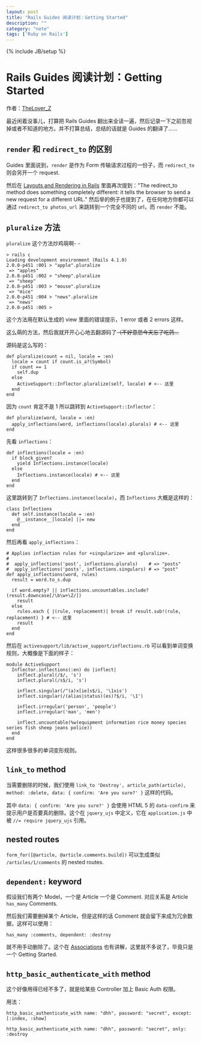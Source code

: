 ```yaml
---
layout: post
title: "Rails Guides 阅读计划：Getting Started"
description: ""
category: "note"
tags: ['Ruby on Rails']
---
```

{% include JB/setup %}

# Rails Guides 阅读计划：Getting Started

作者：[TheLover_Z](http://theloverz.me)

最近闲着没事儿，打算把 Rails Guides 
翻出来全读一遍，然后记录一下之前忽视掉或者不知道的地方。并不打算总结，总结的话就是 Guides 的翻译了……

## `render` 和 `redirect_to` 的区别

Guides 里面说到，`render` 是作为 Form 传输请求过程的一份子，而 `redirect_to` 则会另开一个 request.

然后在 [Layouts and Rendering in Rails](http://guides.rubyonrails.org/layouts_and_rendering.html) 里面再次提到："The redirect_to method does something completely different: it tells the browser to send a new request for a different URL." 然后举的例子也提到了，在任何地方你都可以通过 `redirect_to photos_url` 来跳转到一个完全不同的 url，而 `render` 不能。

## `pluralize` 方法

`pluralize` 这个方法炒鸡萌啊- - 

    > rails c
    Loading development environment (Rails 4.1.0)
    2.0.0-p451 :001 > "apple".pluralize
     => "apples"
    2.0.0-p451 :002 > "sheep".pluralize
     => "sheep"
    2.0.0-p451 :003 > "mouse".pluralize
     => "mice"
    2.0.0-p451 :004 > "news".pluralize
     => "news"
    2.0.0-p451 :005 >

这个方法用在默认生成的 view 里面的错误提示，1 error 或者 2 errors 这样。

这么萌的方法，然后我就开开心心地去翻源码了~~（不好意思今天忘了吃药…~~

源码是这么写的：

    def pluralize(count = nil, locale = :en)
      locale = count if count.is_a?(Symbol)
      if count == 1
        self.dup
      else
        ActiveSupport::Inflector.pluralize(self, locale) # <-- 这里
      end
    end

因为 `count` 肯定不是 1 所以跳转到 `ActiveSupport::Inflector`：

    def pluralize(word, locale = :en)
      apply_inflections(word, inflections(locale).plurals) # <-- 这里
    end

先看 `inflections`：

    def inflections(locale = :en)
      if block_given?
        yield Inflections.instance(locale)
      else
        Inflections.instance(locale) # <-- 这里
      end
    end

这里跳转到了 `Inflections.instance(locale)`，而 `Inflections` 大概是这样的：

    class Inflections
      def self.instance(locale = :en)
        @__instance__[locale] ||= new
      end
    end

然后再看 `apply_inflections`：

    # Applies inflection rules for +singularize+ and +pluralize+.
    #
    #  apply_inflections('post', inflections.plurals)    # => "posts"
    #  apply_inflections('posts', inflections.singulars) # => "post"
    def apply_inflections(word, rules)
      result = word.to_s.dup

      if word.empty? || inflections.uncountables.include?(result.downcase[/\b\w+\Z/])
        result
      else
        rules.each { |(rule, replacement)| break if result.sub!(rule, replacement) } # <-- 这里
        result
      end
    end

然后在 `activesupport/lib/active_support/inflections.rb` 可以看到单词变换规则，大概像是下面的样子：

    module ActiveSupport
      Inflector.inflections(:en) do |inflect|
        inflect.plural(/$/, 's')
        inflect.plural(/s$/i, 's')

        inflect.singular(/^(a)x[ie]s$/i, '\1xis')
        inflect.singular(/(alias|status)(es)?$/i, '\1')

        inflect.irregular('person', 'people')
        inflect.irregular('man', 'men')

        inflect.uncountable(%w(equipment information rice money species series fish sheep jeans police))
      end
    end

这样很多很多的单词变形规则。

## `link_to` method

当需要删除的时候，我们使用 `link_to 'Destroy', article_path(article), method: :delete, data: { confirm: 'Are you sure?' }` 这样的代码。

其中 `data: { confirm: 'Are you sure?' }` 会使用 HTML 5 的 `data-confirm` 来提示用户是否要真的删除。这个在 `jquery_ujs` 中定义，它在 `application.js` 中被 `//= require jquery_ujs` 引用。

## nested routes

`form_for([@article, @article.comments.build])` 可以生成类似 `/articles/1/comments` 的 nested routes.

## `dependent:` keyword

假设我们有两个 Model，一个是 Article 一个是 Comment. 对应关系是 Article `has_many` Comments.

然后我们需要删掉某个 Article，但是这样的话 Comment 就会留下来成为冗余数据，这样可以使用：

    has_many :comments, dependent: :destroy

就不用手动删除了。这个在 [Associations](http://guides.rubyonrails.org/association_basics.html) 也有讲解，这里就不多说了，毕竟只是一个 Getting Started.

## `http_basic_authenticate_with` method

这个好像用得已经不多了，就是给某些 Controller 加上 Basic Auth 权限。

用法：

    http_basic_authenticate_with name: "dhh", password: "secret", except: [:index, :show]

    http_basic_authenticate_with name: "dhh", password: "secret", only: :destroy

